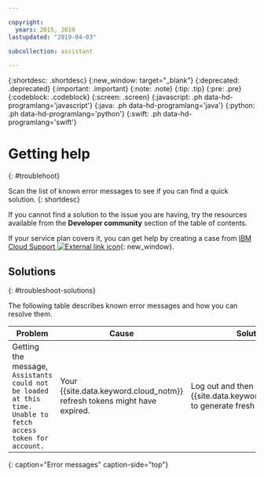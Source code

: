 ```yaml
---

copyright:
  years: 2015, 2019
lastupdated: "2019-04-03"

subcollection: assistant

---
```


{:shortdesc: .shortdesc}
{:new_window: target="_blank"}
{:deprecated: .deprecated}
{:important: .important}
{:note: .note}
{:tip: .tip}
{:pre: .pre}
{:codeblock: .codeblock}
{:screen: .screen}
{:javascript: .ph data-hd-programlang='javascript'}
{:java: .ph data-hd-programlang='java'}
{:python: .ph data-hd-programlang='python'}
{:swift: .ph data-hd-programlang='swift'}

# Getting help
{: #troublehoot}

Scan the list of known error messages to see if you can find a quick solution.
{: shortdesc}

If you cannot find a solution to the issue you are having, try the resources available from the **Developer community** section of the table of contents.

If your service plan covers it, you can get help by creating a case from [IBM Cloud Support ![External link icon](../../icons/launch-glyph.svg "External link icon")](https://cloud.ibm.com/unifiedsupport/supportcenter){: new_window}.

## Solutions
{: #troubleshoot-solutions}

The following table describes known error messages and how you can resolve them.

| Problem | Cause | Solution |
|---------|-------|----------|
| Getting the message, `Assistants could not be loaded at this time. Unable to fetch access token for account.` | Your {{site.data.keyword.cloud_notm}} refresh tokens might have expired. | Log out and then log back in to {{site.data.keyword.cloud_notm}} to generate fresh tokens. |
{: caption="Error messages" caption-side="top"}
